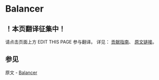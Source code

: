 # Balancer

## ！本页翻译征集中！

请点击页面上方 EDIT THIS PAGE 参与翻译。
详见：
[贡献指南]( https://github.com/JinMuInfo/MongoDB-Manual-zh/blob/master/CONTRIBUTING.md )、
[原文链接](  https://docs.mongodb.com/manual/core/sharding-balancer-administration/  )。

## 参见

原文 - [Balancer]( https://docs.mongodb.com/manual/core/sharding-balancer-administration/ )

